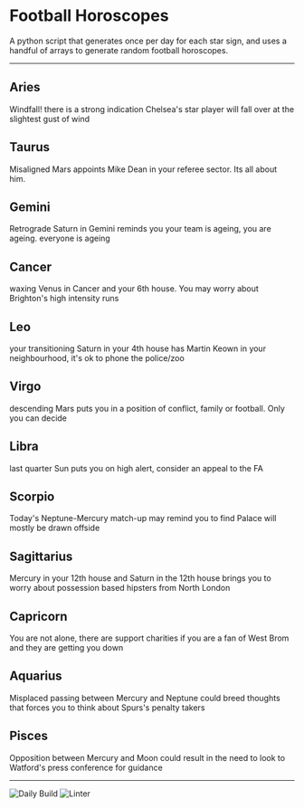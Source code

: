 # Football Horoscopes

A python script that generates once per day for each star sign, and uses a handful of arrays to generate random football horoscopes.

---

<!-- horoscopes_item starts -->
<h2>Aries</h2><p>Windfall! there is a strong indication Chelsea's star player will fall over at the slightest gust of wind</p><h2>Taurus</h2><p>Misaligned Mars appoints Mike Dean in your referee sector. Its all about him.</p><h2>Gemini</h2><p>Retrograde Saturn in Gemini reminds you your team is ageing, you are ageing. everyone is ageing</p><h2>Cancer</h2><p>waxing Venus in Cancer and your 6th house. You may worry about Brighton's high intensity runs</p><h2>Leo</h2><p>your transitioning Saturn in your 4th house has Martin Keown in your neighbourhood, it's ok to phone the police/zoo</p><h2>Virgo</h2><p>descending Mars puts you in a position of conflict, family or football. Only you can decide</p><h2>Libra</h2><p>last quarter Sun puts you on high alert, consider an appeal to the FA</p><h2>Scorpio</h2><p>Today's Neptune-Mercury match-up may remind you to find Palace will mostly be drawn offside</p><h2>Sagittarius</h2><p>Mercury in your 12th house and Saturn in the 12th house brings you to worry about possession based hipsters from North London</p><h2>Capricorn</h2><p>You are not alone, there are support charities if you are a fan of West Brom and they are getting you down</p><h2>Aquarius</h2><p>Misplaced passing between Mercury and Neptune could breed thoughts that forces you to think about Spurs's penalty takers</p><h2>Pisces</h2><p>Opposition between Mercury and Moon could result in the need to look to Watford's press conference for guidance</p>
<!-- horoscopes_item ends -->

---

![Daily Build](https://github.com/MatBenfield/horofootball.thechels.uk/workflows/Daily%20Build/badge.svg) ![Linter](https://github.com/MatBenfield/horofootball.thechels.uk/workflows/Linter/badge.svg)
